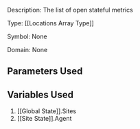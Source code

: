 Description: The list of open stateful metrics

Type: [[Locations Array Type]]

Symbol: None

Domain: None

## Parameters Used

## Variables Used
1. [[Global State]].Sites
2. [[Site State]].Agent


